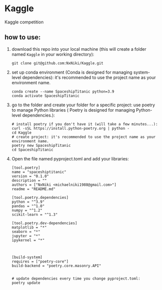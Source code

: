 # Kaggle
Kaggle competition

## how to use:

1. download this repo into your local machine (this will create a folder named `Kaggle` in your working directory):

   ```
   git clone git@github.com:NxNiki/Kaggle.git
   ```
   
2. set up conda environment (Conda is designed for managing system-level dependencies):
   it's recommended to use the project name as your environment name.
   
   ```
   conda create --name SpaceshipTitanic python=3.9
   conda activate SpaceshipTitanic
   ```

3. go to the folder and create your folder for a specific project:
   use poetry to manage Python libraries ( Poetry is designed for managing Python-level dependencies.):
   
   ```
   # install poetry if you don't have it (will take a few minutes...):
   curl -sSL https://install.python-poetry.org | python -
   cd Kaggle
   # create project: it's recommended to use the project name as your environment name.
   poetry new SpaceshipTitanic
   cd SpaceshipTitanic
   ```
   
4. Open the file named pyproject.toml and add your libraries:

   ```
   [tool.poetry]
   name = "spaceshiptitanic"
   version = "0.1.0"
   description = ""
   authors = ["NxNiki <michaelniki1988@gmail.com>"]
   readme = "README.md"
   
   [tool.poetry.dependencies]
   python = "^3.9"
   pandas = "^1.0"
   numpy = "^1.2"
   scikit-learn = "^1.3"

   [tool.poetry.dev-dependencies]
   matplotlib = "*"
   seaborn = "*"
   jupyter = "*"
   ipykernel = "*"
   
   
   
   [build-system]
   requires = ["poetry-core"]
   build-backend = "poetry.core.masonry.API"


   # update dependencies every time you change pyproject.toml:
   poetry update
   ```



 
